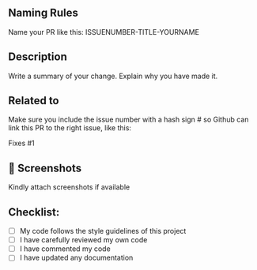 ## Naming Rules

Name your PR like this: ISSUENUMBER-TITLE-YOURNAME

## Description

Write a summary of your change. Explain why you have made it.

## Related to

Make sure you include the issue number with a hash sign # so Github can link this PR to the right issue, like this:

Fixes #1

## 📸 Screenshots

Kindly attach screenshots if available

## Checklist:

- [ ] My code follows the style guidelines of this project
- [ ] I have carefully reviewed my own code
- [ ] I have commented my code
- [ ] I have updated any documentation
